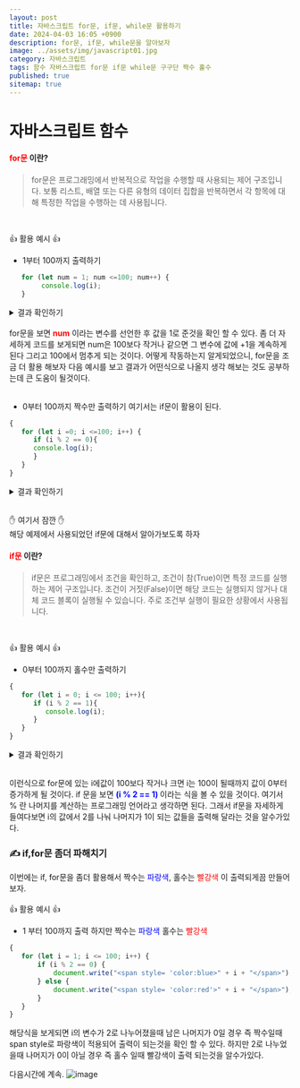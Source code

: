 ```yaml
---
layout: post
title: 자바스크립트 for문, if문, while문 활용하기
date: 2024-04-03 16:05 +0900
description: for문, if문, while문을 알아보자
image: ../assets/img/javascript01.jpg
category: 자바스크립트
tags: 함수 자바스크립트 for문 if문 while문 구구단 짝수 홀수
published: true
sitemap: true
---
```


# 자바스크립트 함수
#### <span style = "color: red" >for문</span> 이란?
> for문은 프로그래밍에서 반복적으로 작업을 수행할 때 사용되는 제어 구조입니다. 보통 리스트, 배열 또는 다른 유형의 데이터 집합을 반복하면서 각 항목에 대해 특정한 작업을 수행하는 데 사용됩니다. 

<br>

👍 활용 예시 👍 <br>

- 1부터 100까지 출력하기 

````javascript
   for (let num = 1; num <=100; num++) {
        console.log(i);
   }
````
<div class="result">
<details>
   <summary>결과 확인하기</summary>
   <div>
         <b> 1~100 </b>
   </div>
</details>
</div>

<br>
for문을 보면 <span style = "color :red "><b>num</b> </span> 이라는 변수를 선언한 후 값을 1로 준것을 확인 할 수 있다. 좀 더 자세하게 코드를 보게되면 num은 100보다 작거나 같으면 그 변수에 값에 +1을 계속하게 된다 그리고 100에서 멈추게 되는 것이다.
어떻게 작동하는지 알게되었으니, for문을 조금 더 활용 해보자 다음 예시를 보고 결과가 어떤식으로 나올지 생각 해보는 것도 공부하는데 큰 도움이 될것이다.
<br><br>

- 0부터 100까지 짝수만 출력하기 여기서는 if문이 활용이 된다.

```javascript
{
   for (let i =0; i <=100; i++) {
      if (i % 2 == 0){
      console.log(i);
      }
   }
}
```
<div class="result">
<details>
   <summary>결과 확인하기</summary>
   <div>
         <b> 짝수 </b>
   </div>
</details>
</div>
<br>

✋ 여기서 잠깐 ✋ <br>
해당 예제에서 사용되었던 if문에 대해서 알아가보도록 하자

#### <span style = "color : red"> if문 </span> 이란?
> if문은 프로그래밍에서 조건을 확인하고, 조건이 참(True)이면 특정 코드를 실행하는 제어 구조입니다. 조건이 거짓(False)이면 해당 코드는 실행되지 않거나 대체 코드 블록이 실행될 수 있습니다. 주로 조건부 실행이 필요한 상황에서 사용됩니다. 

<br>

👍 활용 예시 👍

- 0부터 100까지 홀수만 출력하기

```javascript
{
   for (let i = 0; i <= 100; i++){
      if (i % 2 == 1){
         console.log(i);
      }
   }
}
```
<div class="result">
<details>
   <summary>결과 확인하기</summary>
   <div>
         <b> 홀수 </b>
   </div>
</details>
</div>
<br>

이런식으로 for문에 있는 i에값이 100보다 작거나 크면 i는 100이 될때까지 값이 0부터 증가하게 될 것이다. 
if 문을 보면 <span style = "color : blue"><b> (i % 2 == 1) </b></span>이라는 식을 볼 수 있을 것이다.
여기서 % 란 나머지를 계산하는 프로그래밍 언어라고 생각하면 된다. 그래서 if문을 자세하게 들여다보면 i의 값에서 2를 나눠 나머지가 1이 되는 값들을 출력해 달라는 것을 알수가있다.
<br>

### ✍️ if,for문 좀더 파해치기

이번에는 if, for문을 좀더 활용해서 짝수는 <span style = "color:blue">파랑색</span>, 홀수는  <span style = "color: red">빨강색 </span> 이 출력되게끔 만들어보자.
<br><br>
👍 활용 예시 👍

- 1 부터 100까지 출력 하지만 짝수는 <span style = "color:blue"> 파랑색 </span> 홀수는 <span style = "color: red"> 빨강색 </span> 

```javascript
{
   for (let i = 1; i <= 100; i++) {
       if (i % 2 == 0) {
           document.write("<span style= 'color:blue>" + i + "</span>");
       } else {
           document.write("<span style= 'color:red'>" + i + "</span>");
       }
   }
}
```

해당식을 보게되면 i의 변수가 2로 나누어졌을때 남은 나머지가 0일 경우 즉 짝수일때 span style로 파랑색이 적용되어 출력이 되는것을 확인 할 수 있다. 하지만 2로 나누었을때 나머지가 0이 아닐 경우 즉 홀수 일때 빨강색이 출력 되는것을 알수가있다. 

다음시간에 계속.
![image](https://github.com/nicejmp1/nicejmp1.github.io/assets/163364733/90a41f22-19d3-4d17-b649-016d5880fa98)


